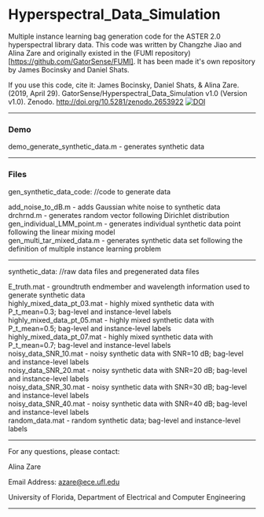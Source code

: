 # Hyperspectral_Data_Simulation

Multiple instance learning bag generation code for the ASTER 2.0 hyperspectral library data. This code was written by Changzhe Jiao and Alina Zare and originally existed in the (FUMI repository)[https://github.com/GatorSense/FUMI]. It has been made it's own repository by James Bocinsky and Daniel Shats.


If you use this code, cite it: James Bocinsky, Daniel Shats, & Alina Zare. (2019, April 29). GatorSense/Hyperspectral_Data_Simulation v1.0 (Version v1.0). Zenodo. http://doi.org/10.5281/zenodo.2653922 [![DOI](https://zenodo.org/badge/179329388.svg)](https://zenodo.org/badge/latestdoi/179329388)

************

### Demo  
demo_generate_synthetic_data.m                                      -  generates synthetic data 

************

### Files

gen_synthetic_data_code: //code to generate data

add_noise_to_dB.m                                                   -  adds Gaussian white noise to synthetic data  
drchrnd.m                                                           -  generates random vector following Dirichlet distribution  
gen_individual_LMM_point.m                                          -  generates individual synthetic data point following the linear mixing model  
gen_multi_tar_mixed_data.m                                          -  generates synthetic data set following the definition of multiple instance learning problem  

************

synthetic_data: //raw data files and pregenerated data files

E_truth.mat                                                         -  groundtruth endmember and wavelength information used to generate synthetic data  
highly_mixed_data_pt_03.mat                                         -  highly mixed synthetic data with P_t_mean=0.3; bag-level and instance-level labels  
highly_mixed_data_pt_05.mat                                         -  highly mixed synthetic data with P_t_mean=0.5; bag-level and instance-level labels  
highly_mixed_data_pt_07.mat                                         -  highly mixed synthetic data with P_t_mean=0.7; bag-level and instance-level labels  
noisy_data_SNR_10.mat                                               -  noisy synthetic data with SNR=10 dB; bag-level and instance-level labels  
noisy_data_SNR_20.mat                                               -  noisy synthetic data with SNR=20 dB; bag-level and instance-level labels  
noisy_data_SNR_30.mat                                               -  noisy synthetic data with SNR=30 dB; bag-level and instance-level labels  
noisy_data_SNR_40.mat                                               -  noisy synthetic data with SNR=40 dB; bag-level and instance-level labels  
random_data.mat                                                     -  random synthetic data; bag-level and instance-level labels  


****************************************************************

For any questions, please contact:

Alina Zare  
 
Email Address: azare@ece.ufl.edu
 
University of Florida,  Department of Electrical and Computer Engineering


****************************************************************
